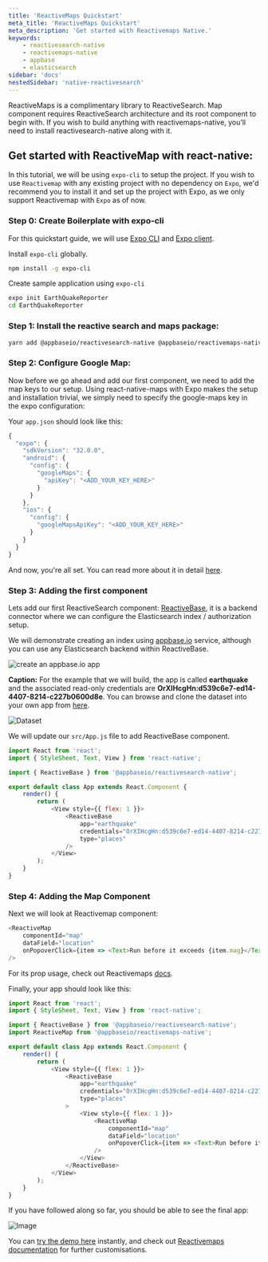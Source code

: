 ```yaml
---
title: 'ReactiveMaps Quickstart'
meta_title: 'ReactiveMaps Quickstart'
meta_description: 'Get started with Reactivemaps Native.'
keywords:
    - reactivesearch-native
    - reactivemaps-native
    - appbase
    - elasticsearch
sidebar: 'docs'
nestedSidebar: 'native-reactivesearch'
---
```


ReactiveMaps is a complimentary library to ReactiveSearch. Map component requires ReactiveSearch architecture and its root component to begin with. If you wish to build anything with reactivemaps-native, you’ll need to install reactivesearch-native along with it.

## Get started with ReactiveMap with react-native:

In this tutorial, we will be using `expo-cli` to setup the project. If you wish to use `Reactivemap` with any existing project with no dependency on `Expo`, we'd recommend you to install it and set up the project with Expo, as we only support Reactivemap with `Expo` as of now.

### Step 0: Create Boilerplate with expo-cli

For this quickstart guide, we will use [Expo CLI](https://docs.expo.io/versions/v32.0.0/introduction/installation/) and [Expo client](https://expo.io/tools#client).

Install `expo-cli` globally.

```bash
npm install -g expo-cli
```

Create sample application using `expo-cli`

```bash
expo init EarthQuakeReporter
cd EarthQuakeReporter
```

### Step 1: Install the reactive search and maps package:

```bash
yarn add @appbaseio/reactivesearch-native @appbaseio/reactivemaps-native
```

### Step 2: Configure Google Map:

Now before we go ahead and add our first component, we need to add the map keys to our setup. Using react-native-maps with Expo makes the setup and installation trivial, we simply need to specify the google-maps key in the expo configuration:

Your `app.json` should look like this:

```js
{
  "expo": {
    "sdkVersion": "32.0.0",
    "android": {
      "config": {
        "googleMaps": {
          "apiKey": "<ADD_YOUR_KEY_HERE>"
        }
      }
    },
    "ios": {
      "config": {
        "googleMapsApiKey": "<ADD_YOUR_KEY_HERE>"
      }
    }
  }
}
```

And now, you're all set. You can read more about it in detail [here](https://docs.expo.io/versions/latest/sdk/map-view).

### Step 3: Adding the first component

Lets add our first ReactiveSearch component: [ReactiveBase](/docs/reactivesearch/native/overview/ReactiveBase/), it is a backend connector where we can configure the Elasticsearch index / authorization setup.

We will demonstrate creating an index using [appbase.io](https://appbase.io) service, although you can use any Elasticsearch backend within ReactiveBase.

![create an appbase.io app](https://i.imgur.com/r6hWKAG.gif)

**Caption:** For the example that we will build, the app is called **earthquake** and the associated read-only credentials are **OrXIHcgHn:d539c6e7-ed14-4407-8214-c227b0600d8e**. You can browse and clone the dataset into your own app from [here](https://opensource.appbase.io/dejavu/live/#?input_state=XQAAAALbAAAAAAAAAAA9iIqnY-B2BnTZGEQz6wkFsksm3uHy0SJtl-GeS5hzLniAOGDpQVx6D3EoHDw86D_nWcj3PFS3n-DeQd1AOGTWMc5BFSwDVWM1rIpc6OlpeC62Gy4w2bVXsGB02GpXZQAh7epRyt_JV9IiqJyJgzW4vnZefow_cv_nao-NILgskqGbL7TKfAlU6TNHrnj6tr0m0GfAmwInsE1EsphIl_PBW7bxGvDzAfZF13Ec1QA8dB_-a82A&editable=false).

![Dataset](https://i.imgur.com/vKmqxdP.png)

We will update our `src/App.js` file to add ReactiveBase component.

```js
import React from 'react';
import { StyleSheet, Text, View } from 'react-native';

import { ReactiveBase } from '@appbaseio/reactivesearch-native';

export default class App extends React.Component {
	render() {
		return (
			<View style={{ flex: 1 }}>
				<ReactiveBase
					app="earthquake"
					credentials="OrXIHcgHn:d539c6e7-ed14-4407-8214-c227b0600d8e"
					type="places"
				/>
			</View>
		);
	}
}
```

### Step 4: Adding the Map Component

Next we will look at Reactivemap component:

```js
<ReactiveMap
	componentId="map"
	dataField="location"
	onPopoverClick={item => <Text>Run before it exceeds {item.mag}</Text>}
/>
```

For its prop usage, check out Reactivemaps [docs](/docs/reactivesearch/native/components/ReactiveMap/).

Finally, your app should look like this:

```js
import React from 'react';
import { StyleSheet, Text, View } from 'react-native';

import { ReactiveBase } from '@appbaseio/reactivesearch-native';
import ReactiveMap from '@appbaseio/reactivemaps-native';

export default class App extends React.Component {
	render() {
		return (
			<View style={{ flex: 1 }}>
				<ReactiveBase
					app="earthquake"
					credentials="OrXIHcgHn:d539c6e7-ed14-4407-8214-c227b0600d8e"
					type="places"
				>
					<View style={{ flex: 1 }}>
						<ReactiveMap
							componentId="map"
							dataField="location"
							onPopoverClick={item => <Text>Run before it exceeds {item.mag}</Text>}
						/>
					</View>
				</ReactiveBase>
			</View>
		);
	}
}
```

If you have followed along so far, you should be able to see the final app:

![Image](https://www.dropbox.com/s/6x5h8e5n5qyei4a/Screenshot%202019-04-06%2014.58.39.png?raw=1)

You can [try the demo here](https://snack.expo.io/@lakhansamani/earthquake-reporter) instantly, and check out [Reactivemaps documentation](/docs/reactivesearch/native/components/ReactiveMap/) for further customisations.